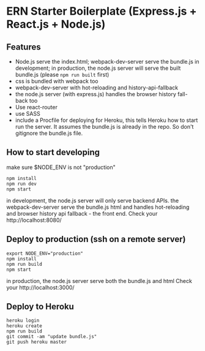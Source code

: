 # ERN Starter Boilerplate (Express.js + React.js + Node.js)

## Features

* Node.js serve the index.html; webpack-dev-server serve the bundle.js in development; in production, the node.js server will serve the built bundle.js (please `npm run built` first)
* css is bundled with webpack too
* webpack-dev-server with hot-reloading and history-api-fallback
* the node.js server (with express.js) handles the browser history fall-back too
* Use react-router
* use SASS
* include a Procfile for deploying for Heroku, this tells Heroku how to start run the server. It assumes the bundle.js is already in the repo. So don't gitignore the bundle.js file.

## How to start developing

make sure $NODE_ENV is not "production"
```
npm install
npm run dev
npm start
```

in development, the node.js server will only serve backend APIs. the webpack-dev-server serve the bundle.js html and handles hot-reloading and browser history api fallback - the front end.
Check your http://localhost:8080/

## Deploy to production (ssh on a remote server)

```
export NODE_ENV="production"
npm install
npm run build
npm start
```

in production, the node.js server serve both the bundle.js and html
Check your http://localhost:3000/

## Deploy to Heroku

```
heroku login
heroku create
npm run build
git commit -am "update bundle.js"
git push heroku master
```


